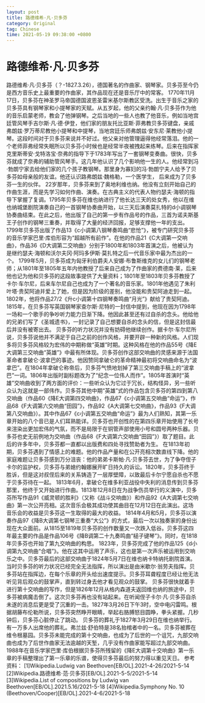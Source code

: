 ```yaml
---
layout: post
title: 路德维希·凡·贝多芬
category: Original
tag: Chinese
time: 2021-05-19 09:38:00 +0800
---
```

# 路德维希·凡·贝多芬
路德维希·凡·贝多芬（？-1827.3.26），德国著名的作曲家、钢琴家。贝多芬至今仍是西方音乐史上最重要的作曲家，其作品现在还是音乐厅中的常客。
1770年11月17日，贝多芬在神圣罗马帝国德国波恩圣雷米基尔斯教区受洗。出生于音乐之家的贝多芬具有钢琴家和小提琴家的天赋。从五岁起，他的父亲约翰·凡·贝多芬作为他的音乐启蒙老师，教会了他弹钢琴。之后当地的一些人也教了他音乐，例如当地宫廷管风琴手吉尔斯·凡·德·伊登，他们家的朋友托比亚斯·菲弗教贝多芬键盘，亲戚弗朗兹·罗万蒂尼教他小提琴和中提琴，当地宫廷乐师弗朗兹·安东尼·莱教他小提琴。这段时间对于贝多芬来说并不好过。他父亲对他管理逼得他经常落泪。他的一个老师菲弗经常失眠所以贝多芬小时候也是经常半夜被拽起来练琴。后来在指挥家克里斯蒂安·戈特洛宝·奈弗的指导下于1783年写出了一套钢琴变奏曲。很快，贝多芬就成了奈弗的辅助管风琴手。这几年他认识了几个影响他一生的人。他经常到冯·勃朗宁家去给他们家的几个孩子教钢琴。那里身为寡妇的冯·勃朗宁夫人给予了贝多芬如母亲般的友谊。他还认识路弗朗兹·魏格勒，一个医学生， 后来成为了贝多芬一生的伙伴。
22岁那年，贝多芬来到了奥地利维也纳。他没有立刻开始自己的作曲生涯，而是先学习如何作曲、演奏。在古典主义的代表人物约瑟夫·海顿的指导下掌握了复调。1795年贝多芬在维也纳进行了他长达三天的处女秀，他以在维也纳城堡剧院演奏自己的一首钢琴协奏曲开始，以三天后演奏莫扎特的d小调钢琴协奏曲结束。在此之后，他出版了自己的第一步有作品号的作品，三首为诺夫斯基王子创作的钢琴三重奏，并取得了大量的经济回报，足够支撑他一年的支出。1799年贝多芬出版了作品13《c小调第八钢琴奏鸣曲“悲怆”》，被专门研究贝多芬的音乐学家巴里·库伯形容为“超越所有前作”。在他的作品21《C大调第一交响曲》，作品36《D大调第二交响曲》分别于1800年和1803年首演之后，他被认为是继约瑟夫·海顿和沃尔夫冈·阿玛多伊斯·莫扎特之后一代音乐家中最为杰出的一个。
1799年5月，贝多芬成为匈牙利伯爵夫人安娜·布鲁斯维克的女儿们的钢琴老师；从1801年至1805年五年内他教授了后来自己成为了作曲家的费德南·莱，后来他也记为他和贝多芬的这段故事提供了大量资料；1801年至1803年贝多芬教授了卡尔·车尔尼，后来车尔尼自己也成为了一个著名的音乐家。1801年他遇见了朱利叶塔·贵契阿迪并爱上了她，但是因为阶级的差别，他没能和贵契阿迪走到一起。1802年，他将作品27/2《升c小调第十四钢琴奏鸣曲“月光”》献给了贵契阿迪。
1815年，在贝多芬写英国钢琴家查尔斯·尼特的一封信中提到，他现在因为1798年一场和一个歌手的争吵听力能力日渐下降。他因此甚至还有过自杀的念头。他给他的兄弟们写了《圣城遗书》，一封记录了自己想要自杀的念头的信，但是这封信最后并没有被寄出去。
贝多芬的听力状况并没有妨碍他继续创作。据卡尔·车尔尼所说，贝多芬说他并不满足于自己之前的创作风格，并要开辟一种新的风格。人们现多将贝多芬风格较为宏伟的中期称做“英雄”时期。这种风格在他的作品55号《降E大调第三交响曲“英雄”》中最有所体现。贝多芬创作这部交响曲的灵感来源于法国革命者拿破仑·波拿巴的事迹。他因赞同拿破仑的革命精神最初将交响曲命名为“波拿巴”。在1804年拿破仑称帝后，贝多芬气愤地划掉了第三交响曲手稿上的“波拿巴”一词。1806年出版时副标题改为了“纪念一位伟人而作”。1805年首演时“英雄”交响曲收到了两方面的评价：一些听众认为它过于冗长，结构怪异，另一些听众认为这就是一部伟作。贝多芬其他中期“英雄”式的作品包含贝多芬的第四到第八交响曲（作品60《降E大调第四交响曲》，作品67《c小调第五交响曲“命运”》，作品68《F大调第六交响曲“田园”》，作品92《A大调第七交响曲》，作品93《F大调第八交响曲》）。其中作品67《c小调第五交响曲“命运”》最为人们熟知，其第一乐章开始的八个音已是人们耳熟能详。贝多芬也开创性的在第四乐章开始使用了长号来渲染出更加宏伟的气氛，而不是局限于在铜管声部使用小号和圆号两种乐器。贝多芬也史无前例地为交响曲（作品68《F大调第六交响曲“田园”》）取了题目。此后的许多年中，贝多芬都一直都以出版费和四处寻找赞助者为生。
在1813年初期，贝多芬遇到了情感上的难题。他的作品产量和在公开亮相次数直线下降。他的家庭难题让贝多芬感到万分沮丧：他的弟弟卡斯帕·凡·贝多芬去世，为了争夺侄子卡尔的监护权，贝多芬与弟媳约翰娜展开旷日持久的诉讼。1820年，贝多芬终于胜诉，但是这对叔侄后来的关系铸造了一层厚壁障，以致最后卡尔宁愿自杀也不愿于贝多芬待在一起。
1813年6月，拿破仑在维多利亚战役中失利的消息传到贝多芬那里，他终于又开始进行作曲。1813年12月8日在为战争伤员举行的义演中，贝多芬所写作品91《威灵顿的胜利》（又称《战斗交响曲》）和作品92《A大调第七交响曲》第一次公开亮相。这次音乐会极其成功使其曲目在12月12日在此演出。这场音乐会的收益是贝多芬这一生取得的最大的收益。
1814年4月和5月，贝多芬以演奏作品97《降B大调第七钢琴三重奏“大公”》的方式，最后一次以独奏家的身份出现在大众面前。从1815至1819年贝多芬的创作数量又一次跌入低谷。贝多芬这四年最主要的作品是作品106号《降B调第二十九奏鸣曲“槌子键琴”》。同时，在1818年贝多芬也开始了第九交响曲的构思。
1823年，贝多芬完成了他的作品125《d小调第九交响曲“合唱”》。他在这其中运用了声乐，这也是第一次声乐被运用到交响乐之中。贝多芬最后的这部交响曲于1824年5月7日在维也纳卡特纳托剧院首演。当时贝多芬的听力状况已经完全无法指挥，所以演出是由米歇尔·翁劳夫指挥。贝多芬站在指挥边，在每个乐章的开头给出速度提示。贝多芬耳聋程度已经让他无法听见背后观众的鼓掌声，直到转过身去他才看见观众的鼓掌。
贝多芬很快就着手进行第十交响曲的写作，但是1826年12月从格内森道夫返回维也纳的旅途中，贝多芬被病魔击倒了。这次贝多芬再也没有站起来。在听闻侄子卡尔·凡·贝多芬自杀未遂的消息后更是受了沉重的一击。1827年3月26日下午3时，空中电闪雷鸣。根据胡藤布伦勒所说，贝多芬突然睁开眼睛，举起右胳膊怒目圆睁，拳头紧握。几秒钟后，贝多芬心脏停止了跳动。
贝多芬的葬礼于1827年3月29日在维也纳举行。有一万多人出席他的葬礼。弗兰兹·舒伯特是38名抬棺者中的一名。贝多芬被葬在维令根墓园。贝多芬未能完成的第十交响曲，也成为了后世的一个诅咒，九部交响曲也成为了后世作曲家无法逾越的天堑，几乎没有作曲家能写超过九部交响曲。1988年在音乐学家巴里·库伯根据贝多芬所残留的《降E大调第十交响曲》第一乐章的手稿整理出了第一乐章的乐谱，使得贝多芬最后的努力得以重见天日。
参考资料：
[1]Wikipedia.Ludwig van Beethoven[EB/OL].2021-4-26/2021-5-14
[2]Wikipedia.路德维希·范·贝多芬[EB/OL].2021-5-5/2021-5-14
[3]Wikipedia.List of compositions by Ludwig van Beethoven[EB/OL].2021.5.16/2021-5-18
[4]Wikipedia.Symphony No. 10 (Beethoven/Cooper)[EB/OL].2021-4-6/2021-5-18